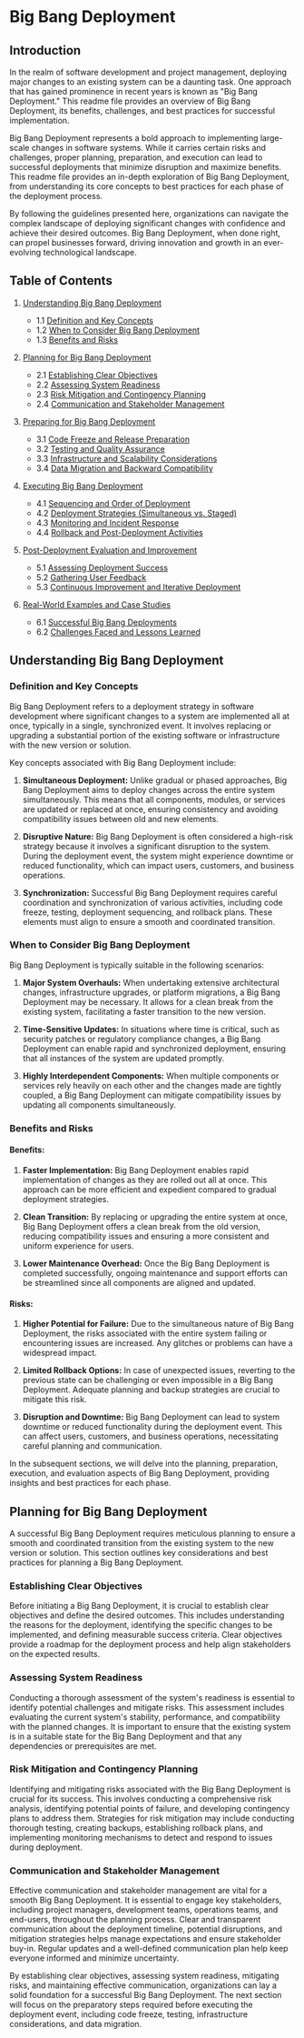 # Big Bang Deployment

## Introduction

In the realm of software development and project management, deploying major changes to an existing system can be a daunting task. One approach that has gained prominence in recent years is known as "Big Bang Deployment." This readme file provides an overview of Big Bang Deployment, its benefits, challenges, and best practices for successful implementation.

Big Bang Deployment represents a bold approach to implementing large-scale changes in software systems. While it carries certain risks and challenges, proper planning, preparation, and execution can lead to successful deployments that minimize disruption and maximize benefits. This readme file provides an in-depth exploration of Big Bang Deployment, from understanding its core concepts to best practices for each phase of the deployment process.

By following the guidelines presented here, organizations can navigate the complex landscape of deploying significant changes with confidence and achieve their desired outcomes. Big Bang Deployment, when done right, can propel businesses forward, driving innovation and growth in an ever-evolving technological landscape.

## Table of Contents

1. [Understanding Big Bang Deployment](#understanding-big-bang-deployment)
   - 1.1 [Definition and Key Concepts](#definition-and-key-concepts)
   - 1.2 [When to Consider Big Bang Deployment](#when-to-consider-big-bang-deployment)
   - 1.3 [Benefits and Risks](#benefits-and-risks)

2. [Planning for Big Bang Deployment](#planning-for-big-bang-deployment)
   - 2.1 [Establishing Clear Objectives](#establishing-clear-objectives)
   - 2.2 [Assessing System Readiness](#assessing-system-readiness)
   - 2.3 [Risk Mitigation and Contingency Planning](#risk-mitigation-and-contingency-planning)
   - 2.4 [Communication and Stakeholder Management](#communication-and-stakeholder-management)

3. [Preparing for Big Bang Deployment](#preparing-for-big-bang-deployment)
   - 3.1 [Code Freeze and Release Preparation](#code-freeze-and-release-preparation)
   - 3.2 [Testing and Quality Assurance](#testing-and-quality-assurance)
   - 3.3 [Infrastructure and Scalability Considerations](#infrastructure-and-scalability-considerations)
   - 3.4 [Data Migration and Backward Compatibility](#data-migration-and-backward-compatibility)

4. [Executing Big Bang Deployment](#executing-big-bang-deployment)
   - 4.1 [Sequencing and Order of Deployment](#sequencing-and-order-of-deployment)
   - 4.2 [Deployment Strategies (Simultaneous vs. Staged)](#deployment-strategies-simultaneous-vs-staged)
   - 4.3 [Monitoring and Incident Response](#monitoring-and-incident-response)
   - 4.4 [Rollback and Post-Deployment Activities](#rollback-and-post-deployment-activities)

5. [Post-Deployment Evaluation and Improvement](#post-deployment-evaluation-and-improvement)
   - 5.1 [Assessing Deployment Success](#assessing-deployment-success)
   - 5.2 [Gathering User Feedback](#gathering-user-feedback)
   - 5.3 [Continuous Improvement and Iterative Deployment](#continuous-improvement-and-iterative-deployment)

6. [Real-World Examples and Case Studies](#real-world-examples-and-case-studies)
   - 6.1 [Successful Big Bang Deployments](#successful-big-bang-deployments)
   - 6.2 [Challenges Faced and Lessons Learned](#challenges-faced-and-lessons-learned)

## Understanding Big Bang Deployment

### Definition and Key Concepts

Big Bang Deployment refers to a deployment strategy in software development where significant changes to a system are implemented all at once, typically in a single, synchronized event. It involves replacing or upgrading a substantial portion of the existing software or infrastructure with the new version or solution.

Key concepts associated with Big Bang Deployment include:

1. **Simultaneous Deployment:** Unlike gradual or phased approaches, Big Bang Deployment aims to deploy changes across the entire system simultaneously. This means that all components, modules, or services are updated or replaced at once, ensuring consistency and avoiding compatibility issues between old and new elements.

2. **Disruptive Nature:** Big Bang Deployment is often considered a high-risk strategy because it involves a significant disruption to the system. During the deployment event, the system might experience downtime or reduced functionality, which can impact users, customers, and business operations.

3. **Synchronization:** Successful Big Bang Deployment requires careful coordination and synchronization of various activities, including code freeze, testing, deployment sequencing, and rollback plans. These elements must align to ensure a smooth and coordinated transition.

### When to Consider Big Bang Deployment

Big Bang Deployment is typically suitable in the following scenarios:

1. **Major System Overhauls:** When undertaking extensive architectural changes, infrastructure upgrades, or platform migrations, a Big Bang Deployment may be necessary. It allows for a clean break from the existing system, facilitating a faster transition to the new version.

2. **Time-Sensitive Updates:** In situations where time is critical, such as security patches or regulatory compliance changes, a Big Bang Deployment can enable rapid and synchronized deployment, ensuring that all instances of the system are updated promptly.

3. **Highly Interdependent Components:** When multiple components or services rely heavily on each other and the changes made are tightly coupled, a Big Bang Deployment can mitigate compatibility issues by updating all components simultaneously.

### Benefits and Risks

#### Benefits:

1. **Faster Implementation:** Big Bang Deployment enables rapid implementation of changes as they are rolled out all at once. This approach can be more efficient and expedient compared to gradual deployment strategies.

2. **Clean Transition:** By replacing or upgrading the entire system at once, Big Bang Deployment offers a clean break from the old version, reducing compatibility issues and ensuring a more consistent and uniform experience for users.

3. **Lower Maintenance Overhead:** Once the Big Bang Deployment is completed successfully, ongoing maintenance and support efforts can be streamlined since all components are aligned and updated.

#### Risks:

1. **Higher Potential for Failure:** Due to the simultaneous nature of Big Bang Deployment, the risks associated with the entire system failing or encountering issues are increased. Any glitches or problems can have a widespread impact.

2. **Limited Rollback Options:** In case of unexpected issues, reverting to the previous state can be challenging or even impossible in a Big Bang Deployment. Adequate planning and backup strategies are crucial to mitigate this risk.

3. **Disruption and Downtime:** Big Bang Deployment can lead to system downtime or reduced functionality during the deployment event. This can affect users, customers, and business operations, necessitating careful planning and communication.

In the subsequent sections, we will delve into the planning, preparation, execution, and evaluation aspects of Big Bang Deployment, providing insights and best practices for each phase.

## Planning for Big Bang Deployment

A successful Big Bang Deployment requires meticulous planning to ensure a smooth and coordinated transition from the existing system to the new version or solution. This section outlines key considerations and best practices for planning a Big Bang Deployment.

### Establishing Clear Objectives

Before initiating a Big Bang Deployment, it is crucial to establish clear objectives and define the desired outcomes. This includes understanding the reasons for the deployment, identifying the specific changes to be implemented, and defining measurable success criteria. Clear objectives provide a roadmap for the deployment process and help align stakeholders on the expected results.

### Assessing System Readiness

Conducting a thorough assessment of the system's readiness is essential to identify potential challenges and mitigate risks. This assessment includes evaluating the current system's stability, performance, and compatibility with the planned changes. It is important to ensure that the existing system is in a suitable state for the Big Bang Deployment and that any dependencies or prerequisites are met.

### Risk Mitigation and Contingency Planning

Identifying and mitigating risks associated with the Big Bang Deployment is crucial for its success. This involves conducting a comprehensive risk analysis, identifying potential points of failure, and developing contingency plans to address them. Strategies for risk mitigation may include conducting thorough testing, creating backups, establishing rollback plans, and implementing monitoring mechanisms to detect and respond to issues during deployment.

### Communication and Stakeholder Management

Effective communication and stakeholder management are vital for a smooth Big Bang Deployment. It is essential to engage key stakeholders, including project managers, development teams, operations teams, and end-users, throughout the planning process. Clear and transparent communication about the deployment timeline, potential disruptions, and mitigation strategies helps manage expectations and ensure stakeholder buy-in. Regular updates and a well-defined communication plan help keep everyone informed and minimize uncertainty.

By establishing clear objectives, assessing system readiness, mitigating risks, and maintaining effective communication, organizations can lay a solid foundation for a successful Big Bang Deployment. The next section will focus on the preparatory steps required before executing the deployment event, including code freeze, testing, infrastructure considerations, and data migration.